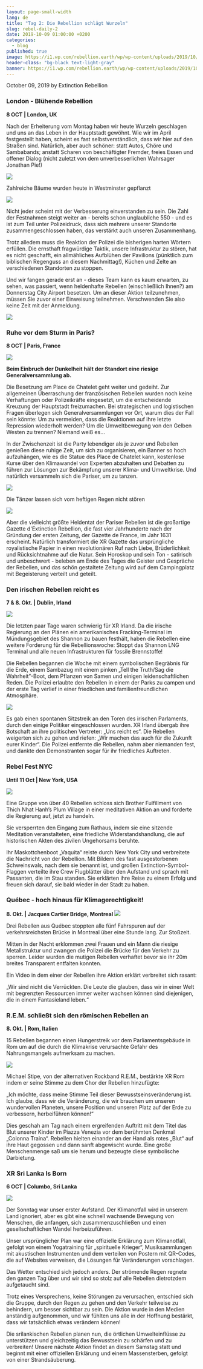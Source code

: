 ```yaml
---
layout: page-small-width
lang: de
title: "Tag 2: Die Rebellion schlägt Wurzeln"
slug: rebel-daily-2
date: 2019-10-09 01:00:00 +0200
categories:
  - blog
published: true
image: https://i1.wp.com/rebellion.earth/wp/wp-content/uploads/2019/10/OctReb_081019_FrancescaE.Harris_12-min.jpg?resize=940%2C627&ssl=1
header-class: "bg-black text-light-gray"
banner: https://i1.wp.com/rebellion.earth/wp/wp-content/uploads/2019/10/OctReb_081019_FrancescaE.Harris_12-min.jpg?resize=940%2C627&ssl=1
---
```


October 09, 2019 by Extinction Rebellion

### London - Blühende Rebellion

**8 OCT \| London, UK**

Nach der Erheiterung vom Montag haben wir heute Wurzeln geschlagen und uns an das Leben in der Hauptstadt gewöhnt. Wie wir im April festgestellt haben, scheint es fast selbstverständlich, dass wir hier auf den Straßen sind. Natürlich, aber auch schöner: statt Autos, Chöre und Sambabands; anstatt Scharen von beschäftigter Fremder, freies Essen und offener Dialog (nicht zuletzt von dem unverbesserlichen Wahrsager Jonathan Pie!)

![](https://lh3.googleusercontent.com/Fxi1yIpVbStKyyXh0mvEWoE8PFZu1dhko-74m1A6UqMkMGusJhSFD58gTWg4YqhEg_iQnFGs0Ch2c95P7Vkjhsw3_83keRqvOJcpcg3_xkivPBVreHVl7MbsOj6yx6b4_oBdallO)

Zahlreiche Bäume wurden heute in Westminster gepflanzt

![](https://lh4.googleusercontent.com/6l8I5gLwabm3sJOw28yBiOEMILw447sFLUqbqVY0Q97IB8dmyiehvy6Gzl730EEr1-tjVsx8i3ucef25A8kVDNoquREvAKb9AdUMu9KyjOOHnCVOMY1sknsmERxCAvtOtnAis99p)

Nicht jeder scheint mit der Verbesserung einverstanden zu sein. Die Zahl der Festnahmen steigt weiter an - bereits schon unglaubliche 550 - und es ist zum Teil unter Polizeidruck, dass sich mehrere unserer Standorte zusammengeschlossen haben, das verstärkt auch unseren Zusammenhang.

Trotz alledem muss die Reaktion der Polizei die bisherigen harten Wörtern erfüllen. Die ernsthaft fragwürdige Taktik, unsere Infrastruktur zu stören, hat es nicht geschafft, ein allmähliches Aufblühen der Pavilions (pünktlich zum biblischen Regenguss an diesem Nachmittag!), Küchen und Zelte an verschiedenen Standorten zu stoppen.


Und wir fangen gerade erst an - dieses Team kann es kaum erwarten, zu sehen, was passiert, wenn heldenhafte Rebellen (einschließlich Ihnen?) am Donnerstag City Airport besetzen. Um an dieser Aktion teilzunehmen, müssen Sie zuvor einer Einweisung teilnehmen. Verschwenden Sie also keine Zeit mit der Anmeldung.

![](https://lh5.googleusercontent.com/B19UsDfqaZealfdrUkVL_cujOk58hK8N4jXgmXvQrCUVCW4x-1kYlT0t5vP5AIuf95vei95yFR2k1ID60DLkdMptSgr8Pa7m62MI8GL8sMNg_ifUEM_9axutYYFmXKjMg0kHVxvb)


### Ruhe vor dem Sturm in Paris?

**8 OCT \| Paris, France**

![](https://lh3.googleusercontent.com/A7PDRDsdAxRsVIkOiHz8xiqKSEi7L5SXCwfdsVUzvzaBdaddFTzciap_Rt4ybutJKe7-mKAo_YhlTmZE-MmiLbbN9Yse_O4oVwXqgJgVJP26CR3tBJJN5jZnR24nUyA83pXSXEBt)

**Beim Einbruch der Dunkelheit hält der Standort eine riesige Generalversammlung ab.**

Die Besetzung am Place de Chatelet geht weiter und gedeiht. Zur allgemeinen Überraschung der französischen Rebellen wurden noch keine Verhaftungen oder Polizeikräfte eingesetzt, um die entscheidende Kreuzung der Hauptstadt freizumachen. Bei strategischen und logistischen Fragen überlegen sich Generalversammlungen vor Ort, warum dies der Fall sein könnte: Um zu vermeiden, dass die Reaktionen auf ihre letzte Repression wiederholt werden? Um die Umweltbewegung von den Gelben Westen zu trennen? Niemand weiß es...

In der Zwischenzeit ist die Party lebendiger als je zuvor und Rebellen genießen diese ruhige Zeit, um sich zu organisieren, ein Banner so hoch aufzuhängen, wie es die Statue des Place de Chatelet kann, kostenlose Kurse über den Klimawandel von Experten abzuhalten und Debatten zu führen zur Lösungen zur Bekämpfung unserer Klima- und Umweltkrise. Und natürlich versammeln sich die Pariser, um zu tanzen.



![](https://lh6.googleusercontent.com/sbok8kGWi8C7EYMWhIceZXzNDhsXNl8f4Ql3SXOzfQrOHetzckRZhubJ9duNU08dcFj9qtskgii16mTFcCmsZjVp93WUWMsg3JMujQ_qOlWx26CQnCtSpfl7D2mtuBPzWyycv_qE)

Die Tänzer lassen sich vom heftigen Regen nicht stören

![](https://lh3.googleusercontent.com/X5h13JeKm7xbE5Fy-QKa33TVJf622SJluE6hXiYDd-8QLuqH4OSs69Mx6lIvWykDh5XcsHtXzTlr5yr7roR8WBhZy8frKUa5O_0bGKCEr_thc5D6KeuWlGn808NotGZDSw039opn)


Aber die vielleicht größte Heldentat der Pariser Rebellen ist die großartige Gazette d'Extinction Rebellion, die fast vier Jahrhunderte nach der Gründung der ersten Zeitung, der Gazette de France, im Jahr 1631 erscheint. Natürlich transformiert die XR Gazette das ursprüngliche royalistische Papier in einen revolutionären Ruf nach Liebe, Brüderlichkeit und Rücksichtnahme auf die Natur. Sein Horoskop und sein Ton - satirisch und unbeschwert - beleben am Ende des Tages die Geister und Gespräche der Rebellen, und das schön gestaltete Zeitung wird auf dem Campingplatz mit Begeisterung verteilt und geteilt.

### Den irischen Rebellen reicht es

**7 & 8. Okt. \| Dublin, Irland**

![](https://lh3.googleusercontent.com/X5h13JeKm7xbE5Fy-QKa33TVJf622SJluE6hXiYDd-8QLuqH4OSs69Mx6lIvWykDh5XcsHtXzTlr5yr7roR8WBhZy8frKUa5O_0bGKCEr_thc5D6KeuWlGn808NotGZDSw039opn)

Die letzten paar Tage waren schwierig für XR Irland. Da die irische Regierung an den Plänen ein amerikanisches Fracking-Terminal im Mündungsgebiet des Shannon zu bauen festhält, haben die Rebellen eine weitere Forderung für die Rebellionswoche: Stoppt das Shannon LNG Terminal und alle neuen Infrastrukturen für fossile Brennstoffe!

Die Rebellen begannen die Woche mit einem symbolischen Begräbnis für die Erde, einem Sambazug mit einem pinken „Tell the Truth/Sag die Wahrheit“-Boot, dem Pflanzen von Samen und einigen leidenschaftlichen Reden. Die Polizei erlaubte den Rebellen in einem der Parks zu campen und der erste Tag verlief in einer friedlichen und familienfreundlichen Atmosphäre.


  ![](https://lh4.googleusercontent.com/HGKZ-50g30NZfUV5xbknDlSV7TfaJUmGFBPLEHujAjgO1Nrw61jElv5woyE19aDASAslCjI3_m04selwLpnbH3d0H7gQOAOdOA0FnTg8GiXoDKNMHAkr9iaSjaA19nv41RIkXLqk)



Es gab einen spontanen Sitzstreik an den Toren des irischen Parlaments, durch den einige Politiker eingeschlossen wurden. XR Irland übergab ihre Botschaft an ihre politischen Vertreter: „Uns reicht es“. Die Rebellen weigerten sich zu gehen und riefen: „Wir machen das auch für die Zukunft eurer Kinder“. Die Polizei entfernte die Rebellen, nahm aber niemanden fest, und dankte den Demonstranten sogar für ihr friedliches Auftreten.

### Rebel Fest NYC

**Until 11 Oct \| New York, USA**

  ![](https://lh4.googleusercontent.com/o3VnzBH_W8K35PVispE-3n0kjZpiBgLewkSwH-MRh-XGDQHBoDaO4mYL9aVlYeLmp2j0Kk49KttCXsZf1qjbl0D5tWo3n8Ii5IVhawBDmLPS3ViN9Y58EYdl0L-w7hK2HqeYPtaQ)

Eine Gruppe von über 40 Rebellen schloss sich Brother Fulfillment von Thich Nhat Hanh’s Plum Village in einer meditativen Aktion an und forderte die Regierung auf, jetzt zu handeln.

Sie versperrten den Eingang zum Rathaus, indem sie eine sitzende Meditation veranstalteten, eine friedliche Widerstandshandlung, die auf historischen Akten des zivilen Ungehorsams beruhte.

Ihr Maskottchenboot „Vaquita“ reiste durch New York City und verbreitete die Nachricht von der Rebellion. Mit Bildern des fast ausgestorbenen Schweinswals, nach dem sie benannt ist, und großen Extinction-Symbol-Flaggen verteilte ihre Crew Flugblätter über den Aufstand und sprach mit Passanten, die im Stau standen. Sie erklärten ihre Reise zu einem Erfolg und freuen sich darauf, sie bald wieder in der Stadt zu haben.

### Québec - hoch hinaus für Klimagerechtigkeit!

**8. Okt. \| Jacques Cartier Bridge, Montreal**
![](https://lh4.googleusercontent.com/SxTzfMDla4-bLMY0QHDWggxy0848VIG9Hjmz2Z_m9O9vY9XrxEqMU1qEEqyPWecj33ydino5T2mMPBflijeybi6u95VR_2kLVUNY9THpa58Jj18j5YK3b1-ysUJsydluf27d8FpD)


Drei Rebellen aus Québec stoppten alle fünf Fahrspuren auf der verkehrsreichsten Brücke in Montreal über eine Stunde lang. Zur Stoßzeit.

Mitten in der Nacht erklommen zwei Frauen und ein Mann die riesige Metallstruktur und zwangen die Polizei die Brücke für den Verkehr zu sperren. Leider wurden die mutigen Rebellen verhaftet bevor sie ihr 20m breites Transparent entfalten konnten.

Ein Video in dem einer der Rebellen ihre Aktion erklärt verbreitet sich rasant:

„Wir sind nicht die Verrückten. Die Leute die glauben, dass wir in einer Welt mit begrenzten Ressourcen immer weiter wachsen können sind diejenigen, die in einem Fantasieland leben.“


### R.E.M. schließt sich den römischen Rebellen an

**8. Okt. \| Rom, Italien**

15 Rebellen begannen einen Hungerstreik vor dem Parliamentsgebäude in Rom um auf die durch die Klimakrise verursachte Gefahr des Nahrungsmangels aufmerksam zu machen.

  ![](https://lh6.googleusercontent.com/5XuEdBKO8puESO4w_6nanaXz-w-Pzu9nrM2XUSqNCHaO-zlRVIlXqAiAFtAzMkrWJ5pEXfdRhgePvYq5PI7LKfjbz9Sgo6mxYTT-7HaokO6SSEjXDmlqtKyFMidiX0qdEzc_vSKl)

Michael Stipe, von der alternativen Rockband R.E.M., bestärkte XR Rom indem er seine Stimme zu dem Chor der Rebellen hinzufügte:

„Ich möchte, dass meine Stimme Teil dieser Bewusstseinsveränderung ist. Ich glaube, dass wir die Veränderung, die wir brauchen um unseren wundervollen Planeten, unsere Position und unseren Platz auf der Erde zu verbessern, herbeiführen können!“

Dies geschah am Tag nach einem ergreifenden Auftritt mit dem Titel das Blut unserer Kinder im Piazza Venezia vor dem berühmten Denkmal „Colonna Traina“. Rebellen hielten einander an der Hand als rotes „Blut“ auf ihre Haut gegossen und dann sanft abgewischt wurde. Eine große Menschenmenge saß um sie herum und bezeugte diese symbolische Darbietung.

### XR Sri Lanka Is Born

**6 OCT \| Columbo, Sri Lanka**

![](https://lh3.googleusercontent.com/TJAkNRQkzeJLmBP8Ffj28Ib6Y76UqkJSkC5kXbRUPqR7bIpvTr1FueUrCqGCwt-QnMGWaf_gK_rkzdTEOpY_z64bS2zJNqMjYirx2zjw5TrT9W0WhhiOJ1ZidLtx_V63rW_ZAAuN)

Der Sonntag war unser erster Aufstand. Der Klimanotfall wird in unserem Land ignoriert, aber es gibt eine schnell wachsende Bewegung von Menschen, die anfangen, sich zusammenzuschließen und einen gesellschaftlichen Wandel herbeizuführen.

Unser ursprünglicher Plan war eine offizielle Erklärung zum Klimanotfall, gefolgt von einem Yogatraining für „spirituelle Krieger“, Musiksammlungen mit akustischen Instrumenten und dem verteilen von Postern mit QR-Codes, die auf Websites verweisen, die Lösungen für Veränderungen vorschlagen.

Das Wetter entschied sich jedoch anders. Der strömende Regen regnete den ganzen Tag über und wir sind so stolz auf alle Rebellen dietrotzdem aufgetaucht sind.

Trotz eines Versprechens, keine Störungen zu verursachen, entschied sich die Gruppe, durch den Regen zu gehen und den Verkehr teilweise zu behindern, um besser sichtbar zu sein. Die Aktion wurde in den Medien anständig aufgenommen, und wir fühlten uns alle in der Hoffnung bestärkt, dass wir tatsächlich etwas verändern können!

Die srilankischen Rebellen planen nun, die örtlichen Umwelteinflüsse zu unterstützen und gleichzeitig das Bewusstsein zu schärfen und zu verbreiten! Unsere nächste Aktion findet an diesem Samstag statt und beginnt mit einer offiziellen Erklärung und einem Massensterben, gefolgt von einer Strandsäuberung.
